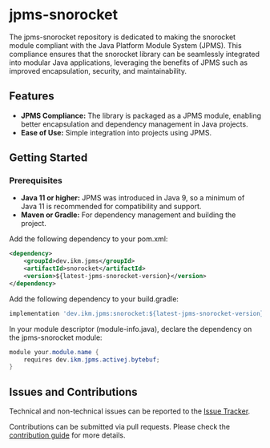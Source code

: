 # jpms-snorocket
The jpms-snorocket repository is dedicated to making the snorocket module compliant with the Java Platform Module System (JPMS). This compliance ensures that the snorocket library can be seamlessly integrated into modular Java applications, leveraging the benefits of JPMS such as improved encapsulation, security, and maintainability.

## Features

* **JPMS Compliance:** The library is packaged as a JPMS module, enabling better encapsulation and dependency management in Java projects.
* **Ease of Use:** Simple integration into projects using JPMS.

## Getting Started
### Prerequisites

* **Java 11 or higher:** JPMS was introduced in Java 9, so a minimum of Java 11 is recommended for compatibility and support.
* **Maven or Gradle:** For dependency management and building the project.

Add the following dependency to your pom.xml:
```xml
<dependency>
    <groupId>dev.ikm.jpms</groupId>
	<artifactId>snorocket</artifactId>
    <version>${latest-jpms-snorocket-version}</version>
</dependency>
```

Add the following dependency to your build.gradle:
```groovy
implementation 'dev.ikm.jpms:snorocket:${latest-jpms-snorocket-version}'
```

In your module descriptor (module-info.java), declare the dependency on the jpms-snorocket module:

```java
module your.module.name {
    requires dev.ikm.jpms.activej.bytebuf;
}
```


## Issues and Contributions
Technical and non-technical issues can be reported to the [Issue Tracker](https://github.com/ikmdev/snorocket/issues).

Contributions can be submitted via pull requests. Please check the [contribution guide](doc/how-to-contribute.md) for more details.